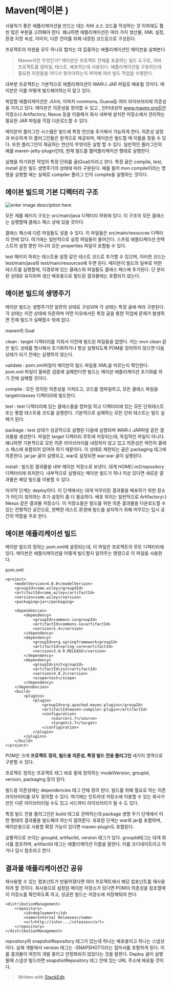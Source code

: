 # Maven(메이븐 )

사용하기 좋은 애플리케이션을 만드는 데는 자바 소스 코드를 작성하는 것 이외에도 훨씬 많은 부분을 고려해야 한다. 왜냐하면 애플리케이션은 여러 가지 생산물, XML 설정, 환경 지정 속성, 이미지, 다른 언어를 위해 내장된 코드등으로 구성된다. 

프로젝트의 자원을 모두 하나로 합치는 데 집중하는 애플리케이션인 메이븐을 살펴본다. 

>Maven이란 무엇인가?
>메이븐은 프로젝트 전체를 포괄하는 빌드 도구로, 자바 프로젝트를 컴파일, 테스트, 배포하는데 사용된다. 애플리케이션일 구동하는데 필요한 자원들을 어디서 찾아야하는지 파악해 여러 빌드 작업을 수행한다. 


대부분 프로젝트는 기본적으로 애플리케이션이 WAR나 JAR 파일로 배포될 것이다. 메이븐은 이를 어떻게 빌드해야하는지 알고 있다.

복잡합 애플리케이션은 JUnit, 아파치 commons, Guava등 여러 라이브러리에 의존성을 가지고 있다. 메이븐은 의존성을 정의할 수 있고 , 인터넷상의 www.maven.org같은 저장소나 Artifactory, Nexus 등을 이용해서 회사 내부에 설치한 저장소에서 관리하는 필요한 JAR 파일을 직접 다운로드할 수 있다.

메이븐의 플러그인 시스템은 빌드에 특정 연산을 추가해서 가능하게 한다. 의존성 설정과 비슷하게 이 플러그인들은 원격으로 제공되며, 메이븐은 빌드할 때 이들을 찾을 수 있다. 또한 플러그인이 제공하는 연산이 무엇이든 실항 할 수 있다. 일반적인 플러그인의 예를 maven-jetty-plugin인데, 현재 빌드를 웹어플리케이션 형태로 실행한다. 

실행을 하기위한 작업의 특정 단위를 골(Goal)이라고 한다. 특정 골은 compile, test, install 같은 빌드 생명주기의 상태에 따라 구분된다. 예를 들어 mvn compile이라는 명령을 실행할 때는 실제로 compiler 플러그 인의 compile을 실행하는 것이다. 


## 메이븐 빌드의 기본 디렉터리 구조

![enter image description here](https://p7.hiclipart.com/preview/980/890/407/apache-maven-convention-over-configuration-apache-ant-directory-structure-coc.jpg)

모든 제품 패키지 구조는 src/main/java 디렉터리 하위에 있다. 이 구조의 모든 클래스는 실행할때 클래스 패스 상에 있을 것이다. 

클래스 패스에 다른 파일들도 넣을 수 있다. 이 파일들은 src/main/resources 디렉터리 안에 있다. 여기에는 일반적으로 설정 파일들이 들어간다. 스프링 애플리케이션 컨텍스트의 설정 뿐만 아니라 모든 properties 파일이 포함될 수 있다. 

test 패키지 하위는 테스트용 설정 같은 테스트 코드로 추가할 수 있으며, 이러한 코드는 test/main/java와 test/main/resources에 두면 된다. 메이븐이 빌드의 일부로 어떤 테스트를 실행할때, 이경로에 있는 클래스와 파일들도 클래스 패스에 추가된다. 단 분리된 상태로 유지되며 생산 배포용으로 빌드된 결과물에는 포함되지 않는다. 

## 메이븐 빌드의 생명주기 

메이븐 빌드는 생명주기란 일련의 상태로 구성되며 각 상태는 특정 골에 따라 구분된다. 각 상태는 이전 상태에 의존하며 어떤 이유에서든 특정 골을 통한 작업에 문제가 발생하면 전체 빌드가 실패할수 밖에 없다. 

maven의 Goal

clean
: target 디렉터리를 지워서 이전에 빌드된 파일들을 없앤다. 이는 mvn clean 같은 빌드 상태를 명시해서 초기화하거나 항상 실행되도록 POM을 정의하지 않으면 다음 상태가 되기 전에는 실행하지 않는다.
  
validate
: pom.xml파일이 메이븐의 빌드 파일용 XML을 따르는지 확인한다. pom.xml 파일이 올바른 검증에 실패한다면 빌드는 메이븐 애플리케이션 초기화를 하기 전에 실패할 것이다.

compile
: 모든 정의된 의존성을 가져오고, 코드를 컴파일하고, 모든 클래스 파일을 target/classes 디렉터리에 빌드한다. 

test
: test 디렉터리에 있는 클래스들을 컴파일 하고 디렉터리에 있는 모든 단위테스트 또는 통합 테스트용 코드를 실행한다. 기본적으로 실패하는 모든 단위 테스트는 빌드 실패가 된다. 

package
: test 상태가 성공적으로 실행된 다음에 실행되며 WAR나 JAR파일 같은 결과물을 생성한다. 파일은 target 디렉터리 루트에 저장되는데, 독립적인 파일이 아니다. 왜냐하면 기본적으로 모든 의존 라이브러리를 내장하지 않고 있고 의존성은 여전히 클래스 패스에 포함되어 있어야 하기 때문이다. 이 상태로 제한되는 골은 packaging 태그에 의존한다. jar:jar 골이 실행되고, war로 설정되면 war:war 골이 실행된다. 

install
: 빌드된 결과물을 내부 메이븐 저장소로 보낸다. 대게 $HOME/.m2/repository$ 디렉터리에 위치한다. 내부적으로 실행되는 메이븐 빌드가 하나 이상 있다면 새로운 결과물은 해당 빌드를 이용할 수 있다. 

마지막 단계는 deploy이다. 이 단계에서는 대게 마무리된 결과물을 배포하기 위한 장소가 어딘지 정의하는 추가 설정이 좀 더 필요하다. 배포 위치는 일반적으로 Artifactory나 Nexus 같은 결과물 저장소다. 이 저장소들은 빌드를 위한 의존 결과물을 다운로드할 수 있는 전형적인 공간으로, 완벽한 테스트 환경에 빌드를 설치하기 위해 머무르는 임시 공간의 역할을 주로 한다. 

## 메이븐 애플리케이션 빌드

메이븐 빌드의 정의는 pom.xml에 설정되는데, 이 파일은 프로젝트의 루트 디렉터리에 있다. 메이븐은 애플리케이션을 어떻게 빌드할지 알려주는 명령으로 이 파일을 사용한다.

pom.xml
```
<project>
	<modelVersion>4.0.0</modelVersion>
	<groupId>come.wiley</groupdId>
	<artifactId>come.wiley</artifactId>
	<version>come.wiley</version>
	<packaging>jar</packaging>

	<dependencies>
		<dependency>
			<groupId>commons-io<groupId>
			<artifactId>commons-io<artifactId>
			<version>1.4</version>
		</dependency>
		<dependency>
			<groupId>org.springframework<groupId>
			<artifactId>spring-core<artifactId>
			<version>3.0.0.RELEASE</version>
		</dependency>
		<dependency>
			<groupId>jnit<groupId>
			<artifactId>jnit<artifactId>
			<version>4.8.2</version>
			<scope>test</scope>
		</dependency>
	</dependencies>
	<build>
		<plugins>
			<plugin>
				<groupId>org.apached.maven.plugins</groupId>
				<artifactId>maven-compiler-plugin</artifactId>
				<configuration>
					<source>1.7</source>
					<target>1.7</target>
				</configuration>
			</plugin>
		</plugins>
	</build>
</project>
```
POM은 크게 **프로젝트 정의, 빌드용 의존성, 특정 빌드 전용 플러그인** 세가지 영역으로 구분할 수 있다. 

프로젝트 정의는 프로젝트 태그 바로 밑에 정의하는 modelVersion, groupId, version, packaging 등이 된다. 

빌드용 의존성에는 dependencies 태그 안에 정의 된다. 빌드를 위해 필요로 하는 의존 라이브러리를 모두 정의할 수 있다. 여기에는 인트라넷 저장소에 이용할 수 있는 회사가 만든 다른 라이브러리일 수도 있고 서드파티 라이브러리가 될 수 도 있다. 

특정 빌드 전용 플러그인은 build 태그로 관여하는데 package 생명 주기 단계에서 어떤 형태의 결과물을 빌드해야 하는지 알려준다. 유효한 단계는 war와 jar를 포함하며, 메이븐용으로 사용할 확장 가능이 있다면 maven-plugin도 포함된다. 

공통적으로 쓰이는 groupId, artifactId, version 태그가 있다. groupId태그는 대게 회사를 참조하며, artifactId 태그는 애플리케이션 이름을 말한다. 이를 코디네이트라고 하거나 임시 참조라고 한다. 


## 결과물 애플리케이션간 공유

재사용할 수 있는 컴포넌트가 만들어졌다면 여러 프로젝트에서 해당 컴포넌트를 재사용하려 할 것이다. 회사용으로 설정된 메이븐 저장소가 있다면 POM이 의존성을 참조할때 이 저장소를 확인하도록 하고, 성공한 빌드는 저장소에 저장해둬야 한다. 
```
<distributionManagement>
	<repository>
		<id>deployment</id>
		<name>Internal Releases</name>
		<url>http://inter.../releases</url>
	</repository>
</distributionManagement>
```

repository와  snapshotRepository 태그가 있는데 하나는 배포용이고 하나는 스냅샷이다.  실제 개발에서 version 태그는 -SNAPSHOT이라는 접미사를 포함하게 된다. 이를 결과물이 여전히 개발 중이고 안정화되지 않았다는 것을 말한다. 
Deploy 골이 실행될때 스냅샷 빌드라면 snapshotRepository 태그 안에 있는 URL 주소에 배포될 것이다. 








> Written with [StackEdit](https://stackedit.io/).
<!--stackedit_data:
eyJoaXN0b3J5IjpbNjAxNzUzMjAzLDcwNDk0NzY4MSwtMjAzMD
g2MDk3NywxNzMyNjU5NzI3LC0xOTgyMDgzNzcsMjA4MTYwNjU1
MywtOTUwMTIwMDksMjEzMTgzODI2NiwtMTIzMTkyMDY1LC0xOT
g3NjA5ODEsLTY0MzMzNTQ3MSwtMTMxNDM0NTkzNSwtMTA2MTM3
OTA0NCwtMTI5MDg4OTg2NCwtMTc2NzM0NjQyMCwtMTI0NzU3Nz
AxNSwyOTU3MTI0ODAsLTEzOTM5OTc3NzMsLTEwMjQzMjk0OTIs
LTEyOTA0NjU0NjddfQ==
-->
